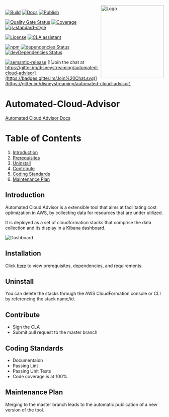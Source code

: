 <img src="https://github.com/disneystreaming/automated-cloud-advisor/raw/master/website/static/img/logo.png" width="200px" height="231px" align="right" alt="Logo">

[![Build](https://github.com/disneystreaming/automated-cloud-advisor/workflows/Build/badge.svg)](https://github.com/disneystreaming/automated-cloud-advisor/actions?query=workflow%3ABuild)
[![Docs](https://github.com/disneystreaming/automated-cloud-advisor/workflows/Docs/badge.svg)](https://github.com/disneystreaming/automated-cloud-advisor/actions?query=workflow%3ADocs)
[![Publish](https://github.com/disneystreaming/automated-cloud-advisor/workflows/Publish/badge.svg)](https://github.com/disneystreaming/automated-cloud-advisor/actions?query=workflow%3APublish)

[![Quality Gate Status](https://sonarcloud.io/api/project_badges/measure?project=disneystreaming_automated-cloud-advisor&metric=alert_status)](https://sonarcloud.io/dashboard?id=disneystreaming_automated-cloud-advisor)
[![Coverage](https://sonarcloud.io/api/project_badges/measure?project=disneystreaming_automated-cloud-advisor&metric=coverage)](https://sonarcloud.io/dashboard?id=disneystreaming_automated-cloud-advisor)
[![js-standard-style](https://img.shields.io/badge/code%20style-standard-brightgreen.svg)](http://standardjs.com)


[![License](https://img.shields.io/badge/License-Apache%202.0-blue.svg)](https://opensource.org/licenses/Apache-2.0)
[![CLA assistant](https://cla-assistant.io/readme/badge/disneystreaming/automated-cloud-advisor)](https://cla-assistant.io/disneystreaming/automated-cloud-advisor)


[![npm](https://img.shields.io/npm/v/automated-cloud-advisor)](https://www.npmjs.com/package/automated-cloud-advisor)
[![dependencies Status](https://david-dm.org/disneystreaming/automated-cloud-advisor/status.svg)](https://david-dm.org/disneystreaming/automated-cloud-advisor)
[![devDependencies Status](https://david-dm.org/disneystreaming/automated-cloud-advisor/dev-status.svg)](https://david-dm.org/disneystreaming/automated-cloud-advisor?type=dev)

[![semantic-release](https://img.shields.io/badge/%20%20%F0%9F%93%A6%F0%9F%9A%80-semantic--release-e10079.svg)](https://github.com/semantic-release/semantic-release)
[![Join the chat at https://gitter.im/disneystreaming/automated-cloud-advisor](https://badges.gitter.im/Join%20Chat.svg)](https://gitter.im/disneystreaming/automated-cloud-advisor)

# Automated-Cloud-Advisor

[Automated Cloud Advisor Docs](https://disneystreaming.github.io/automated-cloud-advisor/)

# Table of Contents

1. [Introduction](#introduction)
2. [Prerequisites](#prerequisites)
3. [Uninstall](#uninstall)
4. [Contribute](#contribute)
5. [Coding Standards](#coding-standards)
6. [Maintenance Plan](#maintenance-plan)

## Introduction

Automated Cloud Advisor is a extensible tool that aims at facilitating cost optimization in AWS, by collecting data for resources that are under utilized.

It is deployed as a set of cloudformation stacks that comprise the data collection and its display in a Kibana dashboard.

<img src="https://disneystreaming.github.io/automated-cloud-advisor/img/kibana/dashboard/01-dashboard.png" alt="Dashboard">

## Installation

Click [here](https://github.com/disneystreaming/automated-cloud-advisor/docs/setup/) to view prerequisites, dependencies, and requirements.

## Uninstall

You can delete the stacks through the AWS CloudFormation console or CLI by referencing the stack name/id.

## Contribute

- Sign the CLA
- Submit pull request to the master branch

## Coding Standards

- Documentaion
- Passing Lint
- Passing Unit Tests
- Code coverage is at 100%

## Maintenance Plan

Merging to the master branch leads to the automatic publication of a new version of the tool.
